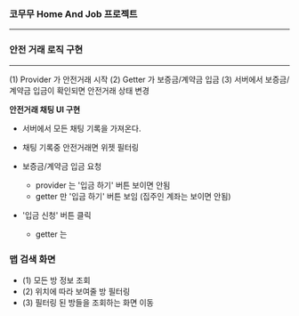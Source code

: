 ### 코무무 Home And Job 프로젝트

-----

### 안전 거래 로직 구현

----

(1) Provider 가 안전거래 시작
(2) Getter 가 보증금/계약금 입금
(3) 서버에서 보증금/계약금 입금이 확인되면 안전거래 상태 변경


**안전거래 채팅 UI 구현**

- 서버에서 모든 채팅 기록을 가져온다.
- 채팅 기록중 안전거래면 위젯 필터링

- 보증금/계약금 입금 요청 
  - provider 는 '입금 하기' 버튼 보이면 안됨
  - getter 만 '입금 하기' 버튼 보임 (집주인 계좌는 보이면 안됨)

- '입금 신청' 버튼 클릭
  - getter 는

### 맵 검색 화면 

- (1) 모든 방 정보 조회
- (2) 위치에 따라 보여줄 방 필터링
- (3) 필터링 된 방들을 조회하는 화면 이동